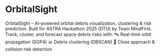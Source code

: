 # OrbitalSight
OrbitalSight – AI-powered orbital debris visualization, clustering &amp; risk prediction. Built for ASTRA Hackathon 2025 (DTU) by Team MindFirst.  Track, cluster, and forecast space debris risks with:  🛰️ Real-time orbit propagation (SGP4)  📊 Debris clustering (DBSCAN)  🚨 Close approach &amp; collision risk detection  
